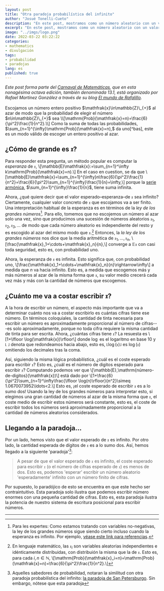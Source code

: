 ```yaml
---
layout: post
title: "Otra paradoja probabilística del infinito"
author: "Josué Tonelli-Cueto"
description: "En este post, mostramos como un número aleatorio con un valor esperado infinito tiene una cantidad esperada de cifras finita."
excerpt: "En este post, mostramos como un número aleatorio con un valor esperado infinito tiene una cantidad esperada de cifras finita."
image: "../imgs/logo.png"
date: 2022-03-22 03:22:22
categories:
- mathematics
- divulgación
tags:
- probabilidad
- paradojas
lang: es
published: true
---
```


<div class="jumbotron abstract" style="font-style: italic;">
Este post forma parte del <a href="https://carnavaldematematicas.wordpress.com/">Carnaval de Matemáticas</a>, que en esta nonagésima octava edición, también denominada 13.1, está organizado por Rafael Martínez González a través de su blog <a href="https://elmundoderafalillo.blogspot.com/">El mundo de Rafalillo</a>.
</div>
<br/>
Escojamos un número entero positivo $\mathfrak{x}\in\mathbb{Z}\_{+}$
 al azar de modo que la probabilidad de elegir el número $n\in\mathbb{Z}\_{+}$ sea
\\[\mathrm{Prob}(\mathfrak{x}=n)=\frac{6}{\pi^2}\frac{1}{n^2}.\\]
Como la suma de todas las probabilidades, $\sum_{n=1}^{\infty}\mathrm{Prob}(\mathfrak{x}=n),$ da uno[^bas], este es un modo válido de escoger un entero positivo al azar.

[^bas]: Esto se debe al [llamado *problema de Basilea* resuelto por Euler](https://es.wikipedia.org/wiki/Problema_de_Basilea).

## ¿Cómo de grande es $\mathfrak{x}$?

Para responder esta pregunta, un método popular es computar la *esperanza* de $\mathfrak{x},$
\\[\mathbb{E}\mathfrak{x}:=\sum_{n=1}^\infty k\mathrm{Prob}(\mathfrak{x}=n).\\]
En el caso en cuestion, se da que
\\[\mathbb{E}\mathfrak{x}=\sum_{n=1}^{\infty}n\frac{6}{\pi^2}\frac{1}{n^2}=\frac{6}{\pi^2}\sum_{n=1}^{\infty}\frac{1}{n}=\infty,\\]
porque la [serie armónica](https://es.wikipedia.org/wiki/Serie_arm%C3%B3nica_(matem%C3%A1tica)), $\sum_{n=1}^{\infty}\frac{1}{n}$, tiene suma infinita.

Ahora, ¿qué quiere decir que el valor esperado–esperanza–de $\mathfrak{x}$ sea infinito? Ciertamente, cualquier valor concreto de $\mathfrak{x}$ que escojamos va a ser finito. Una interpretación habitual de la esperanza es en términos de la *ley de los grandes números*[^lgn]. Para ello, tomemos que no escojemos un número al azar solo una vez, sino que producimos una sucesión de números aleatorios $\mathfrak{x}_1,\mathfrak{x}_2,\mathfrak{x}_3,\ldots$ de modo que cada número aleatorio es independiente del resto y es escogido al azar del mismo modo que $\mathfrak{x}.$[^lm] Entonces, la *la ley de los grandes números* nos dice que la media aritmética de $\mathfrak{x}_1,\ldots,\mathfrak{x}_n,$
\\[\frac{\mathfrak{x}_1+\cdots+\mathfrak{x}_n}{n},\\]
converge a $\mathbb{E}\mathfrak{x}$ con casi toda seguridad, esto es, con probabilidad uno.

[^lm]: En lenguaje matemático, las $\mathfrak{x}_i$ son variables aleatorias independientes e idénticamente distribuidas, con distribuión la misma que la de $\mathfrak{x}$. Esto es, para cada $i,n\in\mathbb{N},$
       \\[\mathrm{Prob}(\mathfrak{x}_i=n)=\mathrm{Prob}(\mathfrak{x}=n)=\frac{6}{\pi^2}\frac{1}{n^2}.\\]

[^lgn]: Para les expertes: Como estamos tratando con variables no-negativas, la ley de los grandes números sigue siendo cierto incluso cuando la esperanza es infinito. Por ejemplo, [véase este link para referencias](https://math.stackexchange.com/q/1644218/15330).

Ahora, la esperanza de $\mathfrak{x}$ es infinita. Esto significa que, con probabilidad uno,
\\[\frac{\mathfrak{x}_1+\cdots+\mathfrak{x}_n}{n}\rightarrow\infty\\]
a medida que $n$ va hacia infinito. Esto es, a medida que escogemos más y más números al azar de la misma forma que $\mathfrak{x}$, su valor medio crecerá cada vez más y más con la cantidad de números que escogemos.

## ¿Cuánto me va a costar escribir $\mathfrak{x}$?

A la hora de escribir un número, el aspecto más importante que va a determinar cuánto nos va a costar escribirlo es cuántas cifras tiene ese número. En términos coloquiales, la cantidad de tinta necesaria para escribir un número es aproximadamente proporcional al número de cifras---es solo aproximadamente, porque no toda cifra requiere la misma cantidad de tinta para ser escrita. Ahora, ¿cuántas cifras tiene $\mathfrak{x}?$ La resuesta es
\\[1+\lfloor \log(\mathfrak{x})\rfloor\\]
donde $\log$ es el logaritmo en base 10 y $\lfloor~\rfloor$ denota que redondeamos hacia abajo, esto es, $\lfloor \log(\mathfrak{x})\rfloor$ es $\log(\mathfrak{x})$ omitiendo los decimales tras la coma.

Así, siguiendo la misma lógica probabilística, ¿cuál es el coste esperado para escribir $\mathfrak{x}$? Esto es, ¿cuál es el número de digitos esperado para escribir $\mathfrak{x}$? Computando podemos ver que
\\[\mathbb{E}\,\mathrm{número-de-digitos}(\mathfrak{x})\\]
está dado por
\\[1+\frac{6}{\pi^2}\sum_{n=1}^\infty\frac{\lfloor \log(n)\rfloor}{n^2}\simeq 1.0670073952\ldots<2.\\]
Esto es, ¡el coste esperado de escribir $\mathfrak{x}$ es a lo sumo dos! Usando la ley de los grandes números para interpretar esto, si elegimos una gran cantidad de números al azar de la misma forma que $\mathfrak{x}$, el coste medio de escribir estos números será constante, esto es, el coste de escribir todos los números será aproximadamente proporcional a la cantidad de números aleatorios considerados.

## Llegando a la paradoja...

Por un lado, hemos visto que el valor esperado de $\mathfrak{x}$ es infinito. Por otro lado, la cantidad esperada de dígitos de $\mathfrak{x}$ es a lo sumo dos. Así, hemos llegado a la siguiente 'paradoja'[^petersburgo]:
> A pesar de que el valor esperado de $\mathfrak{x}$ es infinito, el coste esperado para escribir $\mathfrak{x}$ (o el número de cifras esperado de $\mathfrak{x}$) es menos de dos. Esto es, podemos 'esperar' escribir un número aleatorio 'esperadamente' infinito con un número finito de cifras.

Por supuesto, lo paradójico de esto se encuentra en que este hecho ser contraintuitivo. Esta paradoja solo ilustra que podemos escribir número enormes con una pequeña cantidad de cifras. Esto es, esta paradoja ilustra la potencia de nuestro sistema de escritura posicional para escribir números.

[^petersburgo]: Aquelles sabedores de probabilidad, notaran la similitud con otra paradoja probabilística del infinito: [la paradoja de San Petersburgo](https://es.wikipedia.org/wiki/Paradoja_de_San_Petersburgo). Sin embargo, nótese que esta paradoja

***
<!-- Para facilitar la tarea de recopilar las entradas participantes, os recomiendo que, una vez que hayáis publicado vuestra aportación, me lo notifiquéis por al menos uno de los siguientes medios:
-Publicando un comentario en esta misma entrada con un enlace a tu aportación.
-A través de Twitter con un tweet que incluya el enlace a tu entrada y el hashtag #CarnaMat13_1, y que haga mención a mi cuenta (@Rafalillo86) y a la del Carnaval de Matemáticas (@CarnaMat).-->
